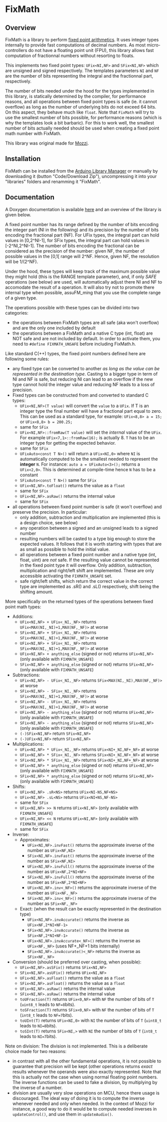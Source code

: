 # FixMath

## Overview

FixMath is a library to perform [fixed point arithmetics](https://en.wikipedia.org/wiki/Fixed-point_arithmetic). It uses integer types internally to provide fast computations of decimal numbers. As most micro-controllers do not have a floating point unit (FPU), this library allows fast computation of fractionnal numbers without resorting to floats.

This implements two fixed point types: `UFix<NI,NF>` and `SFix<NI,NF>` which are unsigned and signed respectively. The templates parameters `NI` and `NF` are the number of bits representing the integral and the fractionnal part, respectively.

The number of bits needed under the hood for the types implemented in this library, is statically determined by the compiler, for performance reasons, and all operations between fixed point types is safe (ie. it cannot overflow) as long as the number of underlying bits do not exceed 64 bits. On this aspect, they behave much like `float`. Note that `FixMath` will try to use the smallest number of bits possible, for performance reasons (which is why the templates look a bit barbaric). For this to work well, the smallest number of bits actually needed should be used when creating a fixed point math number with FixMath.

This library was original made for [Mozzi](https://sensorium.github.io/Mozzi/).

## Installation

FixMath can be installed from the [Arduino Library Manager](https://www.arduino.cc/reference/en/libraries/fixmath/) or manually by downloading it (button "Code/Download Zip"), uncompressing it into your "libraries" folders and renamming it "FixMath".



## Documentation

A Doxygen documentation is available [here](https://tomcombriat.github.io/FixMath/docs/html/FixMath_8h.html) and an overview of the library is given below.

A fixed point number has its range defined by the number of bits encoding the integer part (NI 
in the following) and its precision by the number of bits encoding the fractional part (NF). For UFix types, the integral part can hold values in [0,2^NI-1], for SFix types, the integral part can hold values in [-2^NI,2^NI-1]. The number of bits encoding the fractional can be considered as the precision of the number: given NF, the number of possible values in the  [0,1[ range will 2^NF. Hence, given NF, the resolution will be 1/(2^NF).

Under the hood, these types will keep track of the maximum possible value they might hold (this is the RANGE template parameter), and, if only *SAFE* operations (see below) are used, will automatically adjust there NI and NF to accomodate the result of a operation. It will also try not to promote there internal type when possible, assuFM_ming that you use the complete range of a given type.

The operations possible with these types can be divided into two categories:
- the operations between FixMath types are all safe (aka won't overflow) and are the only one included by default
- the operations between a FixMath and a native C type (int, float) are NOT safe and are not included by default. In order to activate them, you need to `#define FIXMATH_UNSAFE` before including FixMath.h.


Like standard C(++) types, the fixed point numbers defined here are following some rules:
- any fixed type can be converted to another *as long as the value can be represented in the destination type*. Casting to a bigger type in term of NI and NF is safe, but reducing NI can lead to an overflow if the new type cannot hold the integer value and reducing NF leads to a loss of precision.
- Fixed types can be constructed from and converted to standard C types:
  - `UFix<NI,NF>(T value)` will convert the `value` to a `UFix`. If T is an integer type the final number will have a fractional part equal to zero. This can be used as a standard type, for example: `UFix<8,8> a = 15;` or `UFix<8,8> b = 200.25;`
  - same for `SFix`
  - `UFix<NI,NF>::fromRaw(T value)` will set the *internal* value of the `UFix`. For example `UFix<7,1>::fromRaw(16);` is actually 8. `T` has to be an integer type for getting the expected behavior.
  - same for `SFix`
  - `UFixAuto<const T N>()` will return a `UFix<NI,0>` where `NI` is automatically computed to be the smallest needed to represent the **integer** `N`. For instance: `auto a = UFixAuto<3>();` returns a `UFix<2,0>`. This is determined at compile-time hence `N` has to be a constant
  - `SFixAuto<const T N>()` same for `SFix`
  - `UFix<NI,NF>.toFloat()` returns the value as a `float`
  - same for `SFix`
  - `UFix<NI,NF>.asRaw()` returns the internal value
  - same for `SFix`
- all operations between fixed point number is safe (it won't overflow) and preserve the precision. In particular:
  - only addition, subtraction and multiplication are implemented (this is a design choice, see below)
  - any operation between a signed and an unsigned leads to a signed number
  - resulting numbers will be casted to a type big enough to store the expected values. It follows that it is worth starting with types that are as small as possible to hold the initial value.
  - all operations between a fixed point number and a native type (int, float, uint) are *not* safe. If the resulting value cannot be represented in the fixed point type it will overflow. Only addition, subtraction, multiplication and right/left shift are implemented. These are only accessible activating the `FIXMATH_UNSAFE` set.
  - safe right/left shifts, which return the correct value in the correct type are implemented as .sR<shift>() and .sL<shift>() respectively, shift being the shifting amount.

More specifically on the returned types of the operations between fixed point math types:
 - Additions:
   - `UFix<NI,NF> + UFix<_NI,_NF>` returns `UFix<MAX(NI,_NI)+1,MAX(NF,_NF)>` at worse
   - `SFix<NI,NF> + SFix<_NI,_NF>` returns `SFix<MAX(NI,_NI)+1,MAX(NF,_NF)>` at worse
   - `UFix<NI,NF> + SFix<_NI,_NF>` returns `SFix<MAX(NI,_NI)+1,MAX(NF,_NF)>` at worse
   - `UFix<NI,NF> + anything_else` (signed or not) returns `UFix<NI,NF>` (only available with `FIXMATH_UNSAFE`)
   - `SFix<NI,NF> + anything_else` (signed or not) returns `SFix<NI,NF>` (only available with `FIXMATH_UNSAFE`)
 - Subtractions:
   - `UFix<NI,NF> - UFix<_NI,_NF>` returns `SFix<MAX(NI,_NI),MAX(NF,_NF)>` at worse
   - `SFix<NI,NF> - SFix<_NI,_NF>` returns `SFix<MAX(NI,_NI)+1,MAX(NF,_NF)>` at worse
   - `SFix<NI,NF> - UFix<_NI,_NF>` returns `SFix<MAX(NI,_NI)+1,MAX(NF,_NF)>` at worse
   - `UFix<NI,NF> - anything_else` (signed or not) returns `UFix<NI,NF>` (only available with `FIXMATH_UNSAFE`)
   - `SFix<NI,NF> - anything_else` (signed or not) returns `SFix<NI,NF>` (only available with `FIXMATH_UNSAFE`)
   - `(-)SFix<NI,NF>` return `SFix<NI,NF>`
   - `(-)UFix<NI,NF>` return `SFix<NI,NF>`
 - Multiplications:
   - `UFix<NI,NF> * UFix<_NI,_NF>` returns `UFix<NI+_NI,NF+_NF>` at worse
   - `UFix<NI,NF> * SFix<_NI,_NF>` returns `SFix<NI+_NI,NF+_NF>` at worse
   - `SFix<NI,NF> * SFix<_NI,_NF>` returns `SFix<NI+_NI,NF+_NF>` at worse
   - `UFix<NI,NF> * anything_else` (signed or not) returns `UFix<NI,NF>` (only available with `FIXMATH_UNSAFE`)
   - `SFix<NI,NF> * anything_else` (signed or not) returns `SFix<NI,NF>` (only available with `FIXMATH_UNSAFE`)
 - Shifts:
   - `UFix<NI,NF> .sR<NS>` returns `UFix<NI-NS,NF+NS>`
   - `UFix<NI,NF> .sL<NS>` returns `UFix<NI+NS,NF-NS>`
   - same for `SFix`
   - `UFix<NI,NF> >> N` returns `UFix<NI,NF>` (only available with `FIXMATH_UNSAFE`)
   - `UFix<NI,NF> << N` returns `UFix<NI,NF>` (only available with `FIXMATH_UNSAFE`)
   - same for `SFix`
 - Inverse:
   - Approximates:
     - `UFix<NI,NF>.invFast()` returns the approximate inverse of the number as `UFix<NF,NI>`
     - `SFix<NI,NF>.invFast()` returns the approximate inverse of the number as `SFix<NF,NI>`
     - `UFix<NI,NF>.invFull()` returns the approximate inverse of the number as `UFix<NF,2*NI+NF>`
     - `SFix<NI,NF>.invFull()` returns the approximate inverse of the number as `SFix<NF,2*NI+NF>`
     - `UFix<NI,NF>.inv<_NF>()` returns the approximate inverse of the number as `UFix<NF,_NF>`
     - `SFix<NI,NF>.inv<_NF>()` returns the approximate inverse of the number as `SFix<NF,_NF>`
   - Exact: (when the result can be exactly represented in the destination type)
     - `UFix<NI,NF>.invAccurate()` returns the inverse as `UFix<NF,2*NI+NF-1>`
     - `SFix<NI,NF>.invAccurate()` returns the inverse as `SFix<NF,2*NI+NF-1>`
     - `UFix<NI,NF>.invAccurate<_NF>()` returns the inverse as `UFix<NF,_NF>` (uses NF+_NF+1 bits internally)
     - `SFix<NI,NF>.invAccurate()<_NF>` returns the inverse as `SFix<NF,_NF>`
 - Conversion (should be preferred over casting, when possible):
   - `UFix<NI,NF>.asSFix()` returns `SFix<NI,NF>`
   - `SFix<NI,NF>.asUFix()` returns `UFix<NI,NF>`
   - `UFix<NI,NF>.asFloat()` returns the value as a `float`
   - `SFix<NI,NF>.asFloat()` returns the value as a `float`
   - `UFix<NI,NF>.asRaw()` returns the internal value
   - `SFix<NI,NF>.asRaw()` returns the internal value
   - `toUFraction(T)` returns `UFix<0,NF>` with `NF` the number of bits of `T` (`uint8_t` leads to `NF=8`bits).
   - `toSFraction(T)` returns `SFix<0,NF>` with `NF` the number of bits of `T` (`int8_t` leads to `NF=7`bits).
   - `toUInt(T)` returns `UFix<NI,0>` with `NI` the number of bits of `T` (`uint8_t` leads to `NI=8`bits).
   - `toSInt(T)` returns `SFix<NI,>` with `NI` the number of bits of `T` (`int8_t` leads to `NI=7`bits).   

Note on division:
The division is not implemented. This is a deliberate choice made for two reasons:
 - in contrast with all the other fundamental operations, it is not possible to guarantee that precision will be kept (other operations returns *exact* results whenever the operands were also exactly represented. Note that this is actually not the case when using normal floating point numbers. The inverse functions can be used to fake a division, by multiplying by the inverse of a number.
 - division are usually very slow operations on MCU, hence there usage is discouraged. The ideal way of doing it is to compute the inverse whenever needed and only when needed. In the context of Mozzi for instance, a good way to do it would be to compute needed inverses in `updateControl()`, and use them in `updateAudio()`.

